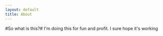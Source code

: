 ```yaml
---
layout: default
title: About
---
```

#So what is this?#
I'm doing this for fun and profit. I sure hope it's working